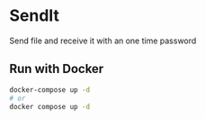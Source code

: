 # SendIt

Send file and receive it with an one time password

## Run with Docker
```bash
docker-compose up -d
# or
docker compose up -d
```
